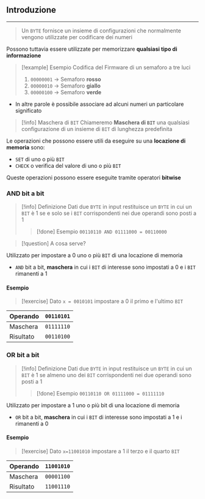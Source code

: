 ## Introduzione
---
> Un `BYTE` fornisce un insieme di configurazioni che normalmente vengono utilizzate per codificare dei numeri

Possono tuttavia essere utilizzate per memorizzare **qualsiasi tipo di informazione**

>[!example] Esempio
>Codifica del Firmware di un semaforo a tre luci
>1. `00000001` $\to$ Semaforo **rosso**
>2. `00000010` $\to$ Semaforo **giallo**
>3. `00000100` $\to$ Semaforo **verde**

- In altre parole è possibile associare ad alcuni numeri un particolare significato

>[!info] Maschera di `BIT`
> Chiameremo **Maschera di `BIT`** una qualsiasi configurazione di un insieme di `BIT` di lunghezza predefinita

Le operazioni che possono essere utili da eseguire su una **locazione di memoria** sono:
- `SET` di uno o più `BIT`
- `CHECK` o verifica del valore di uno o più `BIT`

Queste operazioni possono essere eseguite tramite operatori **bitwise**

### AND bit a bit
>[!info] Definizione
>Dati due `BYTE` in input restituisce un `BYTE` in cui un `BIT` è $1$ se e solo se 
>i `BIT` corrispondenti nei due operandi sono posti a $1$
>
>>[!done] Esempio
>>`00110110 AND 01111000 = 00110000`

>[!question] A cosa serve?

Utilizzato per impostare a $0$ uno o più `BIT` di una locazione di memoria
- `AND` bit a bit, **maschera** in cui i `BIT` di interesse sono impostati a $0$ e i `BIT` rimanenti a $1$
#### Esempio
>[!exercise] Dato `x = 0010101` impostare a $0$ il primo e l'ultimo `BIT`


| Operando  | `00110101` |
| --------- | ---------- |
| Maschera  | `01111110` |
| Risultato | `00110100` |

### OR bit a bit
>[!info] Definizione
>Dati due `BYTE` in input restituisce un `BYTE` in cui un `BIT` è $1$ se almeno uno dei 
>`BIT` corrispondenti nei due operandi sono posti a $1$
>
>>[!done] Esempio
>>`00110110 OR 01111000 = 01111110`

Utilizzato per impostare a $1$ uno o più bit di  una locazione di memoria
- `OR` bit a bit, **maschera** in cui i `BIT` di interesse sono impostati a $1$ e i rimanenti a $0$

#### Esempio
>[!exercise] Dato `x=11001010` impostare a $1$ il terzo e il quarto `BIT`

| Operando  | `11001010` |
| --------- | ---------- |
| Maschera  | `00001100` |
| Risultato | `11001110` |
